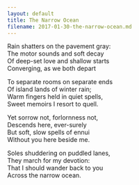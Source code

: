 ```yaml
---
layout: default
title: The Narrow Ocean
filename: 2017-01-30-the-narrow-ocean.md
---
```


Rain shatters on the pavement gray:  
The motor sounds and soft decay  
Of deep-set love and shallow starts  
Converging, as we both depart  

To separate rooms on separate ends   
Of island lands of winter rain;  
Warm fingers held in quiet spells,  
Sweet memoirs I resort to quell.  

Yet sorrow not, forlornness not,  
Descends here, ever-surely  
But soft, slow spells of ennui  
Without you here beside me.  

Soles shuddering on puddled lanes,  
They march for my devotion:  
That I should wander back to you  
Across the narrow ocean.  
